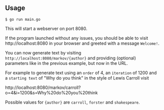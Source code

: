 ## Usage
```console
$ go run main.go
```
This will start a webserver on port 8080.

If the program launched without any issues, you should be able to visit http://localhost:8080 in your browser and greeted with a message `Welcome!`. 

You can now generate text by visiting 
`http://localhost:8080/markov/{author}` and providing (optional) parameters like in the previous example, but now in the URL.

For example to generate text using an `order` of 4, an `iteration` of 1200 and a `starting text` of "Why do you think" in the style of Lewis Carroll visit

http://localhost:8080/markov/carroll?o=4&i=1200&s=Why%20do%20you%20think

Possible values for `{author}` are `carroll`, `forster` and `shakespeare`.